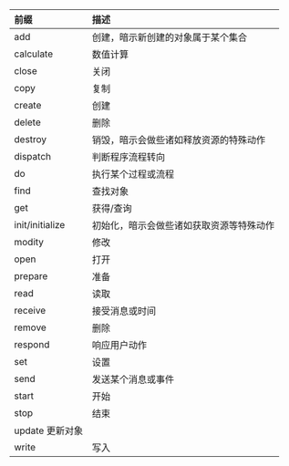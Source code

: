 |前缀|描述|
|:---|:---|
|add|创建，暗示新创建的对象属于某个集合|
|calculate|数值计算|
|close|关闭|
|copy|复制|
|create|创建|
|delete|删除|
|destroy|销毁，暗示会做些诸如释放资源的特殊动作|
|dispatch|判断程序流程转向|
|do|执行某个过程或流程|
|find|查找对象|
|get|获得/查询|
|init/initialize|初始化，暗示会做些诸如获取资源等特殊动作|
|modity|修改|
|open|打开|
|prepare|准备|
|read|读取|
|receive|接受消息或时间|
|remove|删除|
|respond|响应用户动作|
|set|设置|
|send|发送某个消息或事件|
|start|开始|
|stop|结束|
|update	更新对象|
|write|写入|